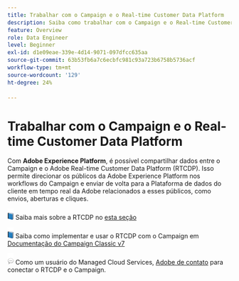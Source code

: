 ```yaml
---
title: Trabalhar com o Campaign e o Real-time Customer Data Platform
description: Saiba como trabalhar com o Campaign e o Real-time Customer Data Platform
feature: Overview
role: Data Engineer
level: Beginner
exl-id: d1e09eae-339e-4d14-9071-097dfcc635aa
source-git-commit: 63b53fb6a7c6ecbfc981c93a723b6758b5736acf
workflow-type: tm+mt
source-wordcount: '129'
ht-degree: 24%

---
```


# Trabalhar com o Campaign e o Real-time Customer Data Platform

Com **Adobe Experience Platform**, é possível compartilhar dados entre o Campaign e o Adobe Real-time Customer Data Platform (RTCDP). Isso permite direcionar os públicos da Adobe Experience Platform nos workflows do Campaign e enviar de volta para a Plataforma de dados do cliente em tempo real da Adobe relacionados a esses públicos, como envios, aberturas e cliques.

![](../assets/do-not-localize/book.png) Saiba mais sobre a RTCDP no [esta seção](https://experienceleague.adobe.com/docs/experience-platform/rtcdp/overview.html?lang=en)

![](../assets/do-not-localize/book.png) Saiba como implementar e usar o RTCDP com o Campaign em [Documentação do Campaign Classic v7](https://experienceleague.adobe.com/docs/campaign-classic/using/integrating-with-adobe-experience-cloud/aep-sources-destinations/get-started-sources-destinations.html?lang=en#integrating-with-adobe-experience-cloud)

![](../assets/do-not-localize/speech.png)  Como um usuário do Managed Cloud Services, [Adobe de contato](../start/campaign-faq.md#support) para conectar o RTCDP e o Campaign.
